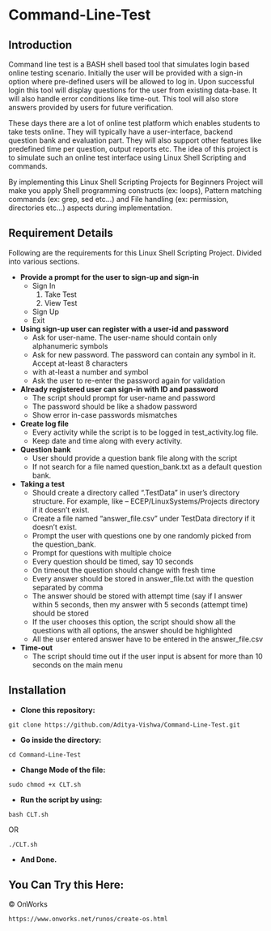 # Command-Line-Test
## Introduction

Command line test is a BASH shell based tool that simulates login based online testing scenario. Initially the user will be provided with a sign-in option where pre-defined users will be allowed to log in. Upon successful login this tool will display questions for the user from existing data-base. It will also handle error conditions like time-out. This tool will also store answers provided by users for future verification.

These days there are a lot of online test platform which enables students to take tests online. They will typically have a user-interface, backend question bank and evaluation part. They will also support other features like predefined time per question, output reports etc. The idea of this project is to simulate such an online test interface using Linux Shell Scripting and commands. 

By  implementing this Linux Shell Scripting Projects for Beginners Project will make you apply Shell programming constructs (ex: loops), Pattern matching commands (ex: grep, sed etc…) and File handling (ex: permission, directories etc…) aspects during implementation.

## Requirement Details

Following are the requirements for this Linux Shell Scripting Project. Divided into various sections. 

- **Provide a prompt for the user to sign-up and sign-in**
  - Sign In
    1. Take Test
    2. View Test
  - Sign Up
  - Exit
- **Using sign-up user can register with a user-id and password**
  - Ask for user-name. The user-name should contain only alphanumeric symbols
  - Ask for new password. The password can contain any symbol in it. Accept at-least 8 characters
  - with at-least a number and symbol
  - Ask the user to re-enter the password again for validation
- **Already registered user can sign-in with ID and password**
  - The script should prompt for user-name and password
  - The password should be like a shadow password
  - Show error in-case passwords mismatches
- **Create log file**
  - Every activity while the script is to be logged in test_activity.log file.
  - Keep date and time along with every activity.
- **Question bank**
  - User should provide a question bank file along with the script
  - If not search for a file named question_bank.txt as a default question bank.
- **Taking a test**
  - Should create a directory called “.TestData” in user’s directory structure. For example, like –  ECEP/LinuxSystems/Projects directory if it doesn’t exist.
  - Create a file named “answer_file.csv” under TestData directory if it doesn’t exist.
  - Prompt the user with questions one by one randomly picked from the question_bank.
  - Prompt for questions with multiple choice
  - Every question should be timed, say 10 seconds
  - On timeout the question should change with fresh time
  - Every answer should be stored in answer_file.txt with the question separated by comma
  - The answer should be stored with attempt time (say if I answer within 5 seconds, then my answer with 5 seconds (attempt time) should be stored
  - If the user chooses this option, the script should show all the questions with all options, the answer should be highlighted
  - All the user entered answer have to be entered in the answer_file.csv
- **Time-out**
  - The script should time out if the user input is absent for more than 10 seconds on the main menu
  
## Installation
 
- **Clone this repository:**
`````
git clone https://github.com/Aditya-Vishwa/Command-Line-Test.git
`````
- **Go inside the directory:**
`````
cd Command-Line-Test
`````
- **Change Mode of the file:**
`````
sudo chmod +x CLT.sh
`````
- **Run the script by using:**
`````
bash CLT.sh
`````
OR
`````
./CLT.sh
`````
- **And Done.**

## You Can Try this Here:
© OnWorks
`````
https://www.onworks.net/runos/create-os.html
`````
